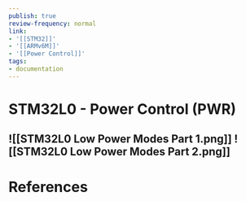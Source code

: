 ```yaml
---
publish: true
review-frequency: normal
link:
- '[[STM32]]'
- '[[ARMv6M]]'
- '[[Power Control]]'
tags:
- documentation
---
```


# STM32L0 - Power Control (PWR)
![[STM32L0 Low Power Modes Part 1.png]]
![[STM32L0 Low Power Modes Part 2.png]]
---
# References